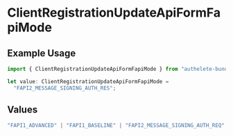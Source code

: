 # ClientRegistrationUpdateApiFormFapiMode

## Example Usage

```typescript
import { ClientRegistrationUpdateApiFormFapiMode } from "authelete-bundled/models/operations";

let value: ClientRegistrationUpdateApiFormFapiMode =
  "FAPI2_MESSAGE_SIGNING_AUTH_RES";
```

## Values

```typescript
"FAPI1_ADVANCED" | "FAPI1_BASELINE" | "FAPI2_MESSAGE_SIGNING_AUTH_REQ" | "FAPI2_MESSAGE_SIGNING_AUTH_RES" | "FAPI2_MESSAGE_SIGNING_INTROSPECTION_RES" | "FAPI2_SECURITY"
```